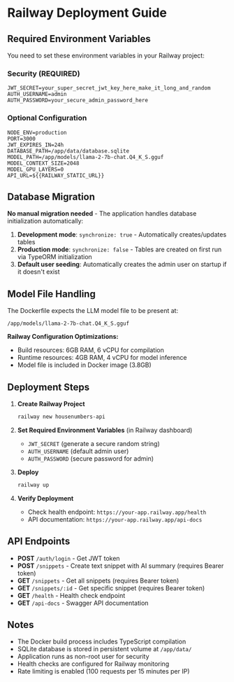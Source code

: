 # Railway Deployment Guide

## Required Environment Variables

You need to set these environment variables in your Railway project:

### Security (REQUIRED)
```
JWT_SECRET=your_super_secret_jwt_key_here_make_it_long_and_random
AUTH_USERNAME=admin
AUTH_PASSWORD=your_secure_admin_password_here
```

### Optional Configuration
```
NODE_ENV=production
PORT=3000
JWT_EXPIRES_IN=24h
DATABASE_PATH=/app/data/database.sqlite
MODEL_PATH=/app/models/llama-2-7b-chat.Q4_K_S.gguf
MODEL_CONTEXT_SIZE=2048
MODEL_GPU_LAYERS=0
API_URL=${{RAILWAY_STATIC_URL}}
```

## Database Migration

**No manual migration needed** - The application handles database initialization automatically:

1. **Development mode**: `synchronize: true` - Automatically creates/updates tables
2. **Production mode**: `synchronize: false` - Tables are created on first run via TypeORM initialization
3. **Default user seeding**: Automatically creates the admin user on startup if it doesn't exist

## Model File Handling


The Dockerfile expects the LLM model file to be present at:
```
/app/models/llama-2-7b-chat.Q4_K_S.gguf
```

**Railway Configuration Optimizations:**
- Build resources: 6GB RAM, 6 vCPU for compilation
- Runtime resources: 4GB RAM, 4 vCPU for model inference  
- Model file is included in Docker image (3.8GB)



## Deployment Steps

1. **Create Railway Project**
   ```bash
   railway new housenumbers-api
   ```

2. **Set Required Environment Variables** (in Railway dashboard)
   - `JWT_SECRET` (generate a secure random string)
   - `AUTH_USERNAME` (default admin user)
   - `AUTH_PASSWORD` (secure password for admin)

3. **Deploy**
   ```bash
   railway up
   ```

4. **Verify Deployment**
   - Check health endpoint: `https://your-app.railway.app/health`
   - API documentation: `https://your-app.railway.app/api-docs`

## API Endpoints

- **POST** `/auth/login` - Get JWT token
- **POST** `/snippets` - Create text snippet with AI summary (requires Bearer token)
- **GET** `/snippets` - Get all snippets (requires Bearer token)  
- **GET** `/snippets/:id` - Get specific snippet (requires Bearer token)
- **GET** `/health` - Health check endpoint
- **GET** `/api-docs` - Swagger API documentation

## Notes

- The Docker build process includes TypeScript compilation
- SQLite database is stored in persistent volume at `/app/data/`
- Application runs as non-root user for security
- Health checks are configured for Railway monitoring
- Rate limiting is enabled (100 requests per 15 minutes per IP)